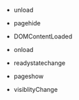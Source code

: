 - unload

- pagehide

- DOMContentLoaded

- onload

- readystatechange

- pageshow

- visiblityChange
